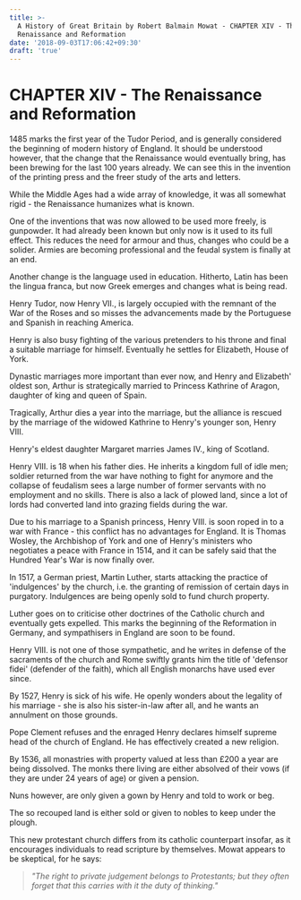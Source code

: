 ```yaml
---
title: >-
  A History of Great Britain by Robert Balmain Mowat - CHAPTER XIV - The
  Renaissance and Reformation
date: '2018-09-03T17:06:42+09:30'
draft: 'true'
---
```

# CHAPTER XIV - The Renaissance and Reformation

1485 marks the first year of the Tudor Period, and is generally considered the beginning of modern history of England. It should be understood however, that the change that the Renaissance would eventually bring, has been brewing for the last 100 years already. We can see this in the invention of the printing press and the freer study of the arts and letters.

While the Middle Ages had a wide array of knowledge, it was all somewhat rigid - the Renaissance humanizes what is known.

One of the inventions that was now allowed to be used more freely, is gunpowder. It had already been known but only now is it used to its full effect. This reduces the need for armour and thus, changes who could be a solider. Armies are becoming professional and the feudal system is finally at an end.

Another change is the language used in education. Hitherto, Latin has been the lingua franca, but now Greek emerges and changes what is being read.

Henry Tudor, now Henry VII., is largely occupied with the remnant of the War of the Roses and so misses the advancements made by the Portuguese and Spanish in reaching America.

Henry is also busy fighting of the various pretenders to his throne and final a suitable marriage for himself. Eventually he settles for Elizabeth, House of York.

Dynastic marriages more important than ever now, and Henry and Elizabeth' oldest son, Arthur is strategically married to Princess Kathrine of Aragon, daughter of king and queen of Spain.

Tragically, Arthur dies a year into the marriage, but the alliance is rescued by the marriage of the widowed Kathrine to Henry's younger son, Henry VIII.

Henry's eldest daughter Margaret marries James IV., king of Scotland.

Henry VIII. is 18 when his father dies. He inherits a kingdom full of idle men; soldier returned from the war have nothing to fight for anymore and the collapse of feudalism sees a large number of former servants with no employment and no skills. There is also a lack of plowed land, since a lot of lords had converted land into grazing fields during the war.

Due to his marriage to a Spanish princess, Henry VIII. is soon roped in to a war with France - this conflict has no advantages for England. It is Thomas Wosley, the Archbishop of York and one of Henry's ministers who negotiates a peace with France in 1514, and it can be safely said that the Hundred Year's War is now finally over.

In 1517, a German priest, Martin Luther, starts attacking the practice of 'indulgences' by the church, i.e. the granting of remission of certain days in purgatory. Indulgences are being openly sold to fund church property.

Luther goes on to criticise other doctrines of the Catholic church and eventually gets expelled. This marks the beginning of the Reformation in Germany, and sympathisers in England are soon to be found.

Henry VIII. is not one of those sympathetic, and he writes in defense of the sacraments of the church and Rome swiftly grants him the title of 'defensor fidei' (defender of the faith), which all English monarchs have used ever since.

By 1527, Henry is sick of his wife. He openly wonders about the legality of his marriage - she is also his sister-in-law after all, and he wants an annulment on those grounds.

Pope Clement refuses and the enraged Henry declares himself supreme head of the church of England. He has effectively created a new religion.

By 1536, all monastries with property valued at less than £200 a year are being dissolved. The monks there living are either absolved of their vows (if they are under 24 years of age) or given a pension.

Nuns however, are only given a gown by Henry and told to work or beg.

The so recouped land is either sold or given to nobles to keep under the plough.

This new protestant church differs from its catholic counterpart insofar, as it encourages individuals to read scripture by themselves. Mowat appears to be skeptical, for he says:

> _"The right to private judgement belongs to Protestants; but they often forget that this carries with it the duty of thinking."_
